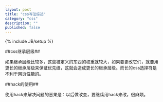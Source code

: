 ```yaml
---
layout: post
title: "css写法综述"
category: "css"
description: ""
published: false
---
```

{% include JB/setup %}




##css继承层级##

如果继承层级比较多，这些被定义的东西的权重就较大，如果要更改它们，就要用更长的继承层级来保证优先级，这就会造成更长的继承层级。而长的css选择符是不利于网页性能的。


##hack的使用##

使用hack来解决问题的恶果是：以后做改变，要继续用hack来改，很麻烦。

[img1]: {{POSTS_IMG_PATH}}/201303/footer_distance.jpg "页面内容不足的时候，页脚将不能贴到底部"
[img2]: {{POSTS_IMG_PATH}}/201303/footer_placeholder.jpg "页脚占位符的作用"